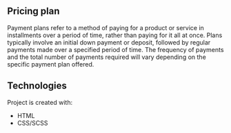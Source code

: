 ## Pricing plan 

Payment plans refer to a method of paying for a product or service in installments over a period of time, rather than paying for it all at once.
Plans typically involve an initial down payment or deposit, followed by regular payments made over a specified period of time. The frequency of payments and the total number of payments required will vary depending on the specific payment plan offered.

## Technologies
Project is created with:
* HTML
* CSS/SCSS











